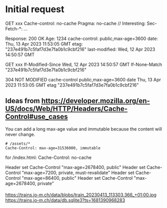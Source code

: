 # Initial request

GET xxx
Cache-control: no-cache
Pragma: no-cache
// Interesting: Sec-Fetch-*: ...

Response: 200 OK
Age: 1234
cache-control: public,max-age=3600
date: Thu, 13 Apr 2023 11:53:05 GMT
etag: "237e491b7c5faf7d3e7fa0b1c9cbf216"
last-modified: Wed, 12 Apr 2023 14:50:57 GMT


GET xxx
If-Modified-Since
	Wed, 12 Apr 2023 14:50:57 GMT
If-None-Match
	"237e491b7c5faf7d3e7fa0b1c9cbf216"

304 NOT MODIFIED
cache-control
	public,max-age=3600
date
	Thu, 13 Apr 2023 11:53:05 GMT
etag
	"237e491b7c5faf7d3e7fa0b1c9cbf216"



## Ideas from https://developer.mozilla.org/en-US/docs/Web/HTTP/Headers/Cache-Control#use_cases

You can add a long max-age value and immutable because the content will never change.

```
# /assets/*
Cache-Control: max-age=31536000, immutable
```


for /index.html:
Cache-Control: no-cache





<IfModule mod_headers.c>
  <filesmatch "\.(ico|flv|jpg|jpeg|png|gif|css|swf)$">
  Header set Cache-Control "max-age=2678400, public"
  </filesmatch>
  <filesmatch "\.(html|htm)$">
  Header set Cache-Control "max-age=7200, private, must-revalidate"
  </filesmatch>
  <filesmatch "\.(pdf)$">
  Header set Cache-Control "max-age=86400, public"
  </filesmatch>
  <filesmatch "\.(js)$">
  Header set Cache-Control "max-age=2678400, private"
  </filesmatch>
</IfModule>




####

https://trains.jo-m.ch/data/blobs/train_20230413_113303.366_+01:00.jpg
https://trains.jo-m.ch/data/db.sqlite3?ts=1681390968283
